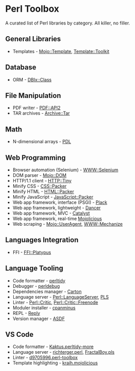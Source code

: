 # Perl Toolbox

A curated list of Perl libraries by category. All killer, no filler.

## General Libraries

- Templates - [Mojo::Template](https://docs.mojolicious.org/Mojo/Template), [Template::Toolkit](https://metacpan.org/pod/Template::Toolkit)

## Database

- ORM - [DBIx::Class](https://metacpan.org/pod/DBIx::Class)

## File Manipulation

- PDF writer - [PDF::API2](https://metacpan.org/pod/PDF::API2)
- TAR archives - [Archive::Tar](https://metacpan.org/pod/Archive::Tar)

## Math

- N-dimensional arrays - [PDL](https://metacpan.org/dist/PDL/view/Basic/Pod/API.pod)

## Web Programming

- Browser automation (Selenium) - [WWW::Selenium](https://metacpan.org/pod/WWW::Selenium)
- DOM parser - [Mojo::DOM](https://metacpan.org/pod/Mojo::DOM)
- HTTP/1.1 client - [HTTP::Tiny](https://metacpan.org/pod/HTTP::Tiny)
- Minify CSS - [CSS::Packer](https://metacpan.org/pod/CSS::Packer)
- Minify HTML - [HTML::Packer](https://metacpan.org/pod/HTML::Packer)
- Minify JavaScript - [JavaScript::Packer](https://metacpan.org/pod/JavaScript::Packer)
- Web app framework, interface (PSGI) - [Plack](https://metacpan.org/pod/Plack)
- Web app framework, lightweight - [Dancer](https://metacpan.org/pod/Dancer)
- Web app framework, MVC - [Catalyst](https://metacpan.org/pod/Catalyst)
- Web app framework, real-time [Mojolicious](https://metacpan.org/pod/Mojolicious)
- Web scraping - [Mojo::UserAgent](https://docs.mojolicious.org/Mojo/UserAgent), [WWW::Mechanize](https://metacpan.org/pod/WWW::Mechanize)

## Languages Integration

- FFI - [FFI::Platypus](https://metacpan.org/pod/FFI::Platypus)

## Language Tooling

- Code formatter - [perltidy](https://metacpan.org/pod/perltidy)
- Debugger - [perldebug](https://perldoc.perl.org/perldebug)
- Dependencies manager - [Carton](https://metacpan.org/pod/Carton)
- Language server - [Perl::LanguageServer](https://metacpan.org/pod/Perl::LanguageServer), [PLS](https://metacpan.org/pod/PLS)
- Linter - [Perl::Critic](https://metacpan.org/pod/Perl::Critic), [Perl::Critic::Freenode](https://metacpan.org/pod/Perl::Critic::Freenode)
- Moduler installer - [cpanminus](https://metacpan.org/pod/App::cpanminus)
- REPL - [Reply](https://metacpan.org/dist/Reply/view/bin/reply)
- Version manager - [ASDF](https://github.com/ouest/asdf-perl)

## VS Code

- Code formatter - [Kaktus.perltidy-more](https://marketplace.visualstudio.com/items?itemName=Kaktus.perltidy-more)
- Language server - [richterger.perl](https://marketplace.visualstudio.com/items?itemName=richterger.perl), [FractalBoy.pls](https://marketplace.visualstudio.com/items?itemName=FractalBoy.pls)
- Linter - [d9705996.perl-toolbox](https://marketplace.visualstudio.com/items?itemName=d9705996.perl-toolbox)
- Template highlighting - [kraih.mojolicious](https://marketplace.visualstudio.com/items?itemName=kraih.mojolicious)
